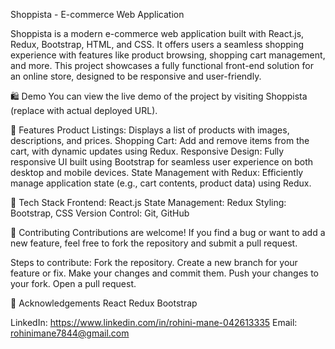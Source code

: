 Shoppista - E-commerce Web Application

Shoppista is a modern e-commerce web application built with React.js, Redux, Bootstrap, HTML, and CSS. It offers users a seamless shopping experience with features like product browsing, shopping cart management, and more. This project showcases a fully functional front-end solution for an online store, designed to be responsive and user-friendly.

🛍️ Demo
You can view the live demo of the project by visiting Shoppista (replace with actual deployed URL).

🚀 Features
Product Listings: Displays a list of products with images, descriptions, and prices.
Shopping Cart: Add and remove items from the cart, with dynamic updates using Redux.
Responsive Design: Fully responsive UI built using Bootstrap for seamless user experience on both desktop and mobile devices.
State Management with Redux: Efficiently manage application state (e.g., cart contents, product data) using Redux.

🎯 Tech Stack
Frontend: React.js
State Management: Redux
Styling: Bootstrap, CSS
Version Control: Git, GitHub

🤝 Contributing
Contributions are welcome! If you find a bug or want to add a new feature, feel free to fork the repository and submit a pull request.

Steps to contribute:
Fork the repository.
Create a new branch for your feature or fix.
Make your changes and commit them.
Push your changes to your fork.
Open a pull request.

📄 Acknowledgements
React
Redux
Bootstrap


LinkedIn: https://www.linkedin.com/in/rohini-mane-042613335
Email: rohinimane7844@gmail.com
